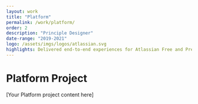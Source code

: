 ```yaml
---
layout: work
title: "Platform"
permalink: /work/platform/
order: 2
description: "Principle Designer"
date-range: "2019-2021"
logo: /assets/imgs/logos/atlassian.svg
highlights: Delivered end-to-end experiences for Atlassian Free and Premium plans across Jira and Confluence.
---
```


# Platform Project

[Your Platform project content here] 